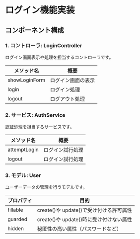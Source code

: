 # ログイン機能実装

## コンポーネント構成

### 1. コントローラ: LoginController

ログイン画面表示や処理を担当するコントローラです。

| メソッド名    | 概要               |
| ------------- | ------------------ |
| showLoginForm | ログイン画面の表示 |
| login         | ログイン処理       |
| logout        | ログアウト処理     |

### 2. サービス: AuthService

認証処理を担当するサービスです。

| メソッド名   | 概要             |
| ------------ | ---------------- |
| attemptLogin | ログイン試行処理 |
| logout       | ログイン試行処理 |

### 3. モデル: User

ユーザーデータの管理を行うモデルです。

| プロパティ | 目的                                    |
| ---------- | --------------------------------------- |
| fillable   | create()や update()で受け付ける許可属性 |
| guarded    | create()や update()時に受け付けない属性 |
| hidden     | 秘匿性の高い属性（パスワードなど）      |
